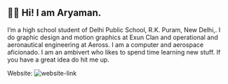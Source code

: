 ## 👋🏻 Hi! I am Aryaman.

I’m a high school student of Delhi Public School, R.K. Puram, New Delhi,. I do graphic design and motion graphics at Exun Clan and operational and aeronautical engineering at Aeross. I am a computer and aerospace aficionado. I am an ambivert who likes to spend time learning new stuff. If you have a great idea do hit me up.

Website: 
![website-link](https://aryaman.one/Images/icon.png "Website")


